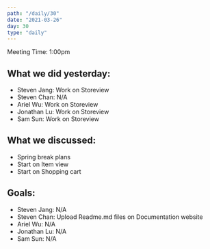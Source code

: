 ```yaml
---
path: "/daily/30"
date: "2021-03-26"
day: 30
type: "daily"
---
```


<!-- Output copied to clipboard! -->


Meeting Time: 1:00pm


## What we did yesterday:



*   Steven Jang: Work on Storeview
*   Steven Chan: N/A
*   Ariel Wu: Work on Storeview
*   Jonathan Lu: Work on Storeview
*   Sam Sun: Work on Storeview


## What we discussed:



*   Spring break plans
*   Start on Item view
*   Start on Shopping cart


## Goals:



*   Steven Jang:  N/A
*   Steven Chan:  Upload Readme.md files on Documentation website
*   Ariel Wu: N/A
*   Jonathan Lu: N/A
*   Sam Sun: N/A